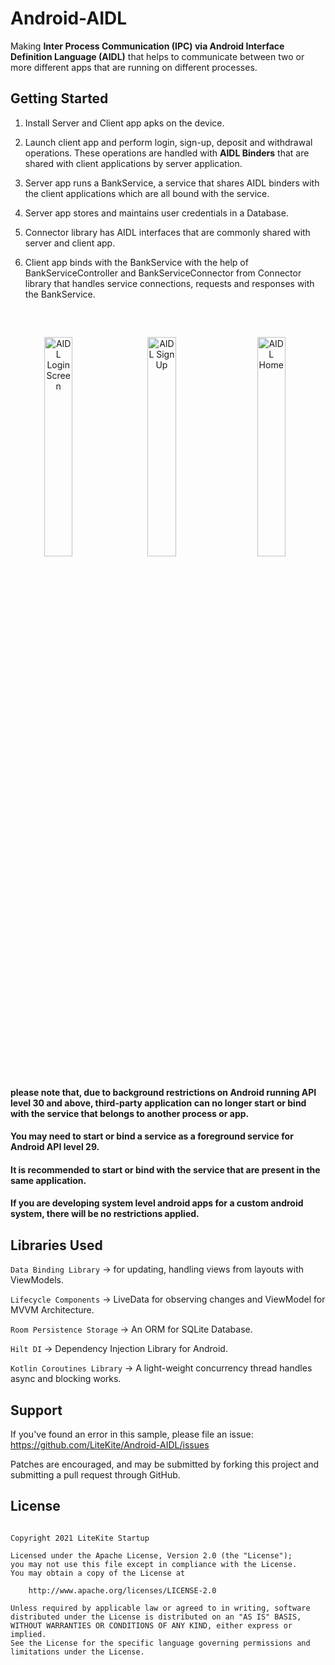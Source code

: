 # Android-AIDL

Making <b>Inter Process Communication (IPC) via Android Interface Definition Language (AIDL)</b> that helps to communicate between two or more different apps that are running on different processes.

## Getting Started

1) Install Server and Client app apks on the device.

2) Launch client app and perform login, sign-up, deposit and withdrawal operations. These operations are handled with <b>AIDL Binders</b> that are shared with client applications by server application.

3) Server app runs a BankService, a service that shares AIDL binders with the client applications which are all bound with the service.

4) Server app stores and maintains user credentials in a Database.

5) Connector library has AIDL interfaces that are commonly shared with server and client app.

6) Client app binds with the BankService with the help of BankServiceController and BankServiceConnector from Connector library that handles service connections, requests and responses with the BankService.

##

<br>

<p align="center">
    <img src="https://github.com/svignesh93/Android-AIDL/blob/assets/assets/aidl_login.png" alt="AIDL Login Screen" width="30%">
    <img src="https://github.com/svignesh93/Android-AIDL/blob/assets/assets/aidl_sign_up.png" alt="AIDL Sign Up" width="30%" hspace="2%">
    <img src="https://github.com/svignesh93/Android-AIDL/blob/assets/assets/aidl_home.png" alt="AIDL Home" width="30%" hspace="2%">
</p>

##

#### please note that, due to background restrictions on Android running API level 30 and above, third-party application can no longer start or bind with the service that belongs to another process or app.

#### You may need to start or bind a service as a foreground service for Android API level 29.

#### It is recommended to start or bind with the service that are present in the same application.

#### If you are developing system level android apps for a custom android system, there will be no restrictions applied.

## Libraries Used

`Data Binding Library` -> for updating, handling views from layouts with ViewModels.</br>

`Lifecycle Components` -> LiveData for observing changes and ViewModel for MVVM Architecture.</br>

`Room Persistence Storage` -> An ORM for SQLite Database.</br>

`Hilt DI` -> Dependency Injection Library for Android.</br>

`Kotlin Coroutines Library` -> A light-weight concurrency thread handles async and blocking works.</br>

## Support

If you've found an error in this sample, please file an issue:
https://github.com/LiteKite/Android-AIDL/issues

Patches are encouraged, and may be submitted by forking this project and
submitting a pull request through GitHub.

## License

~~~

Copyright 2021 LiteKite Startup

Licensed under the Apache License, Version 2.0 (the "License");
you may not use this file except in compliance with the License.
You may obtain a copy of the License at

    http://www.apache.org/licenses/LICENSE-2.0

Unless required by applicable law or agreed to in writing, software
distributed under the License is distributed on an "AS IS" BASIS, 
WITHOUT WARRANTIES OR CONDITIONS OF ANY KIND, either express or implied.
See the License for the specific language governing permissions and
limitations under the License.

~~~
